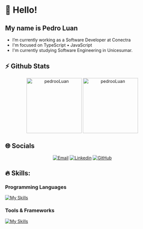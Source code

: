 # 👋 Hello!
## My name is Pedro Luan

- I’m currently working as a Software Developer at Conectra
- I'm focused on TypeScript • JavaScript
- I'm currently studying Software Engineering in Unicesumar.

## ⚡ Github Stats

<div align="center">
  <img height="180em" alt="pedrooLuan" align="center" src="https://github-readme-stats.vercel.app/api?username=pedrooLuan&theme=dark&hide_border=true&include_all_commits=true&count_private=true" />
  <img height="180em" alt="pedrooLuan" align="center" src="https://github-readme-stats.vercel.app/api/top-langs/?username=pedrooLuan&theme=dark&hide_border=true&include_all_commits=true&count_private=true&layout=compact" />
</div>

## 🌐 Socials

<div align="center">

[![Email](https://img.shields.io/badge/klua517@gmail.com-c14438?style=flat-square&logo=Gmail&logoColor=white&link=mailto:klua517@gmail.com)](mailto:klua517@gmail.com)
[![Linkedin](https://img.shields.io/badge/pedrooLuan-blue?style=flat-square&logo=Linkedin&logoColor=white&link=https://linkedin.com/in/pedrooLuan/)](https://linkedin.com/in/pedrooLuan/)
[![GitHub](https://img.shields.io/badge/pedrooLuan-181717?style=flat-square&logo=github&logoColor=white&link=https://github.com/pedrooLuan)](https://github.com/pedrooLuan)

</div>

## 🔥 Skills:

### Programming Languages
[![My Skills](https://skillicons.dev/icons?i=js,ts,html,css,bootstrap,nodejs,react,tailwind)](https://skillicons.dev)

###
### Tools & Frameworks
[![My Skills](https://skillicons.dev/icons?i=vscode,androidstudio,bitbucket,docker,mongodb&perline=3)](https://skillicons.dev)
###
